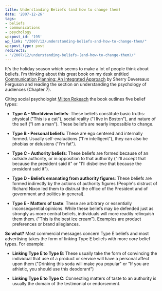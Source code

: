 ```yaml
---
title: Understanding Beliefs (and how to change them)
date: '2007-12-26'
tags:
- beliefs
- communications
- psychology
wp:post_id: '195'
wp_link: "/2007/12/understanding-beliefs-and-how-to-change-them/"
wp:post_type: post
redirects:
- "/2007/12/understanding-beliefs-(and-how-to-change-them)/"
---
```


It's the holiday season which seems to make a lot of people think about beliefs. I'm thinking about this great book on my desk entitled [Communication Planning: An Integrated Approach](http://www.amazon.com/Communication-Planning-Integrated-Approach-Relations/dp/0761913149) by Sherry Devereaux Ferguson and reading the section on understanding the psychology of audiences (Chapter 7).

Citing social psychologist [Milton Rokeach](http://en.wikipedia.org/wiki/Milton_Rokeach) the book outlines five belief types:

- **Type A - Worldview beliefs**: These beliefs constitute basic truths: physical ("This is a cat"), social reality ("I live in Boston"), and nature of the self ("I am a man"). These beliefs are nearly impossible to change.

- **Type B - Personal beliefs**: These are ego centered and internally formed. Usually self-evaluations ("I'm intelligent"), they can also be phobias or delusions ("I'm fat").

- **Type C - Authority beliefs**: These beliefs are formed because of an outside authority, or in opposition to that authority ("I'll accept that because the president said it" or "I'll disbelieve that because the president said it").

- **Type D - Beliefs emanating from authority figures**: These beliefs are formed indirectly by the actions of authority figures (People's distrust of Richard Nixon led them to distrust the office of the President and of government and politics in general).

- **Type E - Matters of taste**: These are arbitrary or essentially inconsequential opinions. While these beliefs may be defended just as strongly as more central beliefs, individuals will more readily relinquish them them. ("This is the best ice cream"). Examples are product preferences or brand allegiances.

**So what?** Most commercial messages concern Type E beliefs and most advertising takes the form of linking Type E beliefs with more _core_ belief types. For example:

- **Linking Type E to Type B**: These usually take the form of convincing the individual that use of a product or service will have a personal affect upon them ("Drinking this soda will make you popular" or "If you are athletic, you should use this deodorant")

- **Linking Type E to Type C**: Connecting matters of taste to an authority is usually the domain of the testimonial or endorsement.

